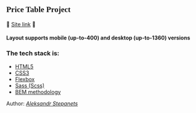 <h2 style="font-family: Cambria, Cochin, Georgia, Times, 'Times New Roman', serif;">Price Table Project</h2>

:gem: <a href="https://stepanetsaleksandr.github.io/Price_Table/">Site link</a> :gem:

<h4>Layout supports mobile (up-to-400) and desktop (up-to-1360) versions</h4>


### The tech stack is: ### 
- [HTML5](https://en.wikipedia.org/wiki/HTML5)
- [CSS3](https://en.wikipedia.org/wiki/CSS)
- [Flexbox](https://en.wikipedia.org/wiki/CSS_Flexible_Box_Layout)
- [Sass (Scss)](https://sass-lang.com/)
- [BEM methodology](https://en.bem.info/methodology/)


Author: [*Aleksandr Stepanets*](https://www.linkedin.com/in/aleksandr-stepanets-84328884/)
